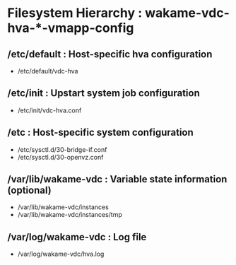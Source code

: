 Filesystem Hierarchy : wakame-vdc-hva-*-vmapp-config
====================================================

/etc/default : Host-specific hva configuration
----------------------------------------------

+ /etc/default/vdc-hva

/etc/init : Upstart system job configuration
--------------------------------------------

+ /etc/init/vdc-hva.conf

/etc : Host-specific system configuration
-----------------------------------------

+ /etc/sysctl.d/30-bridge-if.conf
+ /etc/sysctl.d/30-openvz.conf

/var/lib/wakame-vdc : Variable state information (optional)
-----------------------------------------------------------

+ /var/lib/wakame-vdc/instances
+ /var/lib/wakame-vdc/instances/tmp

/var/log/wakame-vdc : Log file
------------------------------

+ /var/log/wakame-vdc/hva.log
